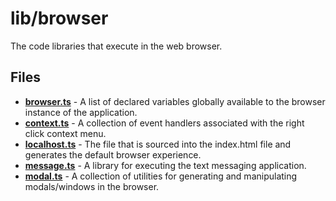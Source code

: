# lib/browser
The code libraries that execute in the web browser.

## Files
<!-- Do not edit below this line.  Contents dynamically populated. -->

* **[browser.ts](browser.ts)**     - A list of declared variables globally available to the browser instance of the application.
* **[context.ts](context.ts)**     - A collection of event handlers associated with the right click context menu.
* **[localhost.ts](localhost.ts)** - The file that is sourced into the index.html file and generates the default browser experience.
* **[message.ts](message.ts)**     - A library for executing the text messaging application.
* **[modal.ts](modal.ts)**         - A collection of utilities for generating and manipulating modals/windows in the browser.